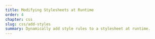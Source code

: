```yaml
---
title: Modifying Stylesheets at Runtime
order: 4
chapter: css
slug: css/add-styles
summary: Dynamically add style rules to a stylesheet at runtime.
---
```

